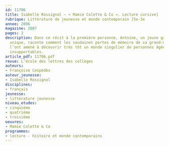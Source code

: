 ```yaml
---
id: 11706
title: Isabelle Rossignol – « Mamie Colette & Co ». Lecture cursive]
rubrique: Littérature de jeunesse et monde contemporain [5e-3e
annee: 2006
magazine: 2007
pages: 2
description: Dans ce récit à la première personne, Antoine, un jeune garçon, fils
  unique, raconte comment les soudaines pertes de mémoire de sa grand-mère maternelle
  l’ont amené à découvrir très tôt un monde singulier de personnes âgées, devenues
  insupportables.
article_pdf: 11706.pdf
revue: L’école des lettres des collèges
auteurs:
- Françoise Cespédès
auteur_jeunesse:
- Isabelle Rossignol
disciplines:
- français
jeunesse:
- littérature jeunesse
niveau_etudes:
- cinquième
- quatrième
- troisième
oeuvres:
- Mamie Colette & Co
programmes:
- lecture - histoire et monde contemporains
---
```

